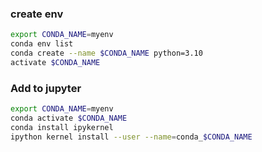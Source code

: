### create env

```bash
export CONDA_NAME=myenv
conda env list
conda create --name $CONDA_NAME python=3.10
activate $CONDA_NAME
```

### Add to jupyter

```bash
export CONDA_NAME=myenv
conda activate $CONDA_NAME
conda install ipykernel
ipython kernel install --user --name=conda_$CONDA_NAME
```
